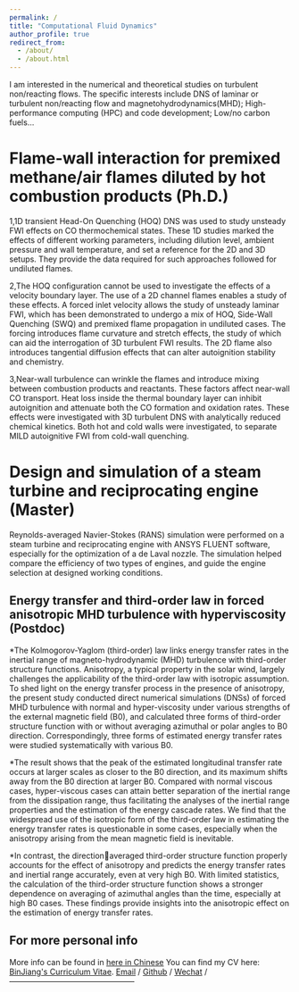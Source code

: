 ```yaml
---
permalink: /
title: "Computational Fluid Dynamics"
author_profile: true
redirect_from: 
  - /about/
  - /about.html
---
```


I am interested in the numerical and theoretical studies on turbulent non/reacting flows. The specific interests include DNS of laminar or turbulent non/reacting flow and magnetohydrodynamics(MHD); High-performance computing (HPC) and code development; Low/no carbon fuels...

Flame-wall interaction for premixed methane/air flames diluted by hot combustion products (Ph.D.)
======
1,1D transient Head-On Quenching (HOQ) DNS was used to study unsteady FWI effects on CO thermochemical states. These 1D studies marked the effects of different working parameters, including dilution level, ambient pressure and wall temperature, and set a reference for the 2D and 3D setups. They provide the data required for such approaches followed for undiluted flames. 

2,The HOQ configuration cannot be used to investigate the effects of a velocity boundary layer. The use of a 2D channel flames enables a study of these effects. A forced inlet velocity allows the study of unsteady laminar FWI, which has been demonstrated to undergo a mix of HOQ, Side-Wall Quenching (SWQ) and premixed flame propagation in undiluted cases. The forcing introduces flame curvature and stretch effects, the study of which can aid the interrogation of 3D turbulent FWI results. The 2D flame also introduces tangential diffusion effects that can alter autoignition stability and chemistry.

3,Near-wall turbulence can wrinkle the flames and introduce mixing between combustion products and reactants. These factors affect near-wall CO transport. Heat loss inside the thermal boundary layer can inhibit autoignition and attenuate both the CO formation and oxidation rates. These effects were investigated with 3D turbulent DNS with analytically reduced chemical kinetics. Both hot and cold walls were investigated, to separate MILD autoignitive FWI from cold-wall quenching.

Design and simulation of a steam turbine and reciprocating engine (Master)
======
Reynolds-averaged Navier-Stokes (RANS) simulation were performed on a steam turbine and reciprocating engine with ANSYS FLUENT software, especially for the optimization of a de Laval nozzle. The simulation helped compare the efficiency of two types of engines, and guide the engine selection at designed working conditions.

Energy transfer and third-order law in forced anisotropic MHD turbulence with hyperviscosity (Postdoc)
------
*The Kolmogorov-Yaglom (third-order) law links energy transfer rates in the inertial range of magneto-hydrodynamic (MHD) turbulence with third-order structure functions. Anisotropy, a typical property in the solar wind, largely challenges the applicability of the third-order law with isotropic assumption. To shed light on the energy transfer process in the presence of anisotropy, the present study conducted direct numerical simulations (DNSs) of forced MHD turbulence with normal and hyper-viscosity under various strengths of the external magnetic field (B0), and calculated three forms of third-order structure function with or without averaging azimuthal or polar angles to B0 direction. Correspondingly, three forms of estimated energy transfer rates were studied systematically with various B0. 

*The result shows that the peak of the estimated longitudinal transfer rate occurs at larger scales as closer to the B0 direction, and its maximum shifts
away from the B0 direction at larger B0. Compared with normal viscous cases, hyper-viscous cases can attain better separation of the inertial range from the dissipation range, thus facilitating the analyses of the inertial range properties and the estimation of the energy cascade rates. We find that the widespread use of the isotropic form of
the third-order law in estimating the energy transfer rates is questionable in some cases, especially when the anisotropy arising from the mean magnetic field is inevitable. 

*In contrast, the directionaveraged third-order structure function properly accounts for the effect of anisotropy and predicts the energy transfer rates and inertial range accurately, even at very high B0. With limited statistics, the calculation of the third-order structure function shows a stronger
dependence on averaging of azimuthal angles than the time, especially at high B0 cases. These findings provide insights into the anisotropic effect on the estimation of energy transfer rates.


For more personal info
------
More info can be found in [here in Chinese](https://nicdj01.xtu.edu.cn/info/1108/5378.htm)
You can find my CV here: [BinJiang's Curriculum Vitae](../assets/Curriculum_Vitae_XTU_2025v2.pdf).
[Email](mailto:jiangbin@xtu.edu.cn) / [Github](https://github.com/QiuDi233) / [Wechat](../images/wechat.jpg) /
————————————————

